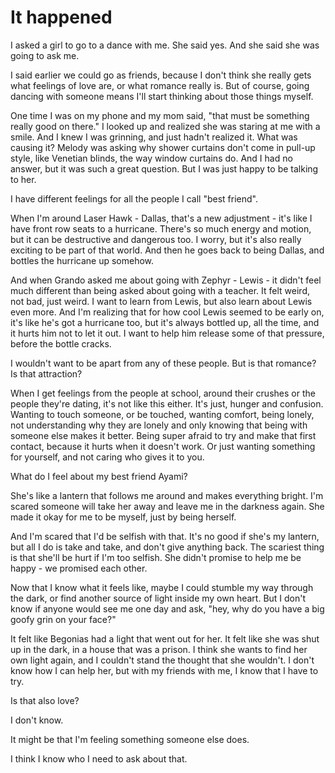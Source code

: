 <!-- TITLE: On Dancing -->
<!-- SUBTITLE: The question, the prom, and the self -->

# It happened
I asked a girl to go to a dance with me. She said yes. And she said she was going to ask me.

I said earlier we could go as friends, because I don't think she really gets what feelings of love are, or what romance really is. But of course, going dancing with someone means I'll start thinking about those things myself.

One time I was on my phone and my mom said, "that must be something really good on there." I looked up and realized she was staring at me with a smile. And I knew I was grinning, and just hadn't realized it. What was causing it? Melody was asking why shower curtains don't come in pull-up style, like Venetian blinds, the way window curtains do. And I had no answer, but it was such a great question. But I was just happy to be talking to her.

I have different feelings for all the people I call "best friend".

When I'm around Laser Hawk - Dallas, that's a new adjustment - it's like I have front row seats to a hurricane. There's so much energy and motion, but it can be destructive and dangerous too. I worry, but it's also really exciting to be part of that world. And then he goes back to being Dallas, and bottles the hurricane up somehow.

And when Grando asked me about going with Zephyr - Lewis - it didn't feel much different than being asked about going with a teacher. It felt weird, not bad, just weird. I want to learn from Lewis, but also learn about Lewis even more. And I'm realizing that for how cool Lewis seemed to be early on, it's like he's got a hurricane too, but it's always bottled up, all the time, and it hurts him not to let it out. I want to help him release some of that pressure, before the bottle cracks.

I wouldn't want to be apart from any of these people. But is that romance? Is that attraction?

When I get feelings from the people at school, around their crushes or the people they're dating, it's not like this either. It's just, hunger and confusion. Wanting to touch someone, or be touched, wanting comfort, being lonely, not understanding why they are lonely and only knowing that being with someone else makes it better. Being super afraid to try and make that first contact, because it hurts when it doesn't work. Or just wanting something for yourself, and not caring who gives it to you.

What do I feel about my best friend Ayami?

She's like a lantern that follows me around and makes everything bright. I'm scared someone will take her away and leave me in the darkness again. She made it okay for me to be myself, just by being herself.

And I'm scared that I'd be selfish with that. It's no good if she's my lantern, but all I do is take and take, and don't give anything back. The scariest thing is that she'll be hurt if I'm too selfish. She didn't promise to help me be happy - we promised each other.

Now that I know what it feels like, maybe I could stumble my way through the dark, or find another source of light inside my own heart. But I don't know if anyone would see me one day and ask, "hey, why do you have a big goofy grin on your face?"

It felt like Begonias had a light that went out for her. It felt like she was shut up in the dark, in a house that was a prison. I think she wants to find her own light again, and I couldn't stand the thought that she wouldn't. I don't know how I can help her, but with my friends with me, I know that I have to try.

Is that also love?

I don't know.

It might be that I'm feeling something someone else does.

I think I know who I need to ask about that.